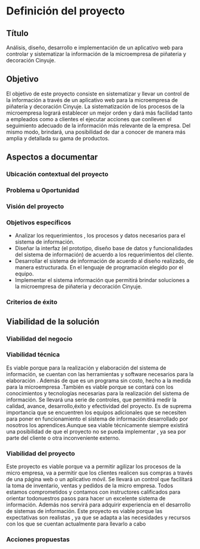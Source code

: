 # Definición del proyecto

## Título

Análisis, diseño, desarrollo e implementación de un aplicativo web para controlar y sistematizar la información de la microempresa de piñateria y decoración Cinyuje.


## Objetivo

El objetivo de este proyecto consiste en sistematizar y llevar un control de la información a través de un aplicativo web para la microempresa de piñatería y decoración Cinyuje. 
La sistematización de los procesos de la microempresa logrará establecer un mejor orden y dará más facilidad tanto a empleados como a clientes el ejecutar acciones que conlleven el seguimiento adecuado de la información más relevante de la empresa. Del mismo modo, brindará, una posibilidad de dar a conocer de manera más amplia y detallada su gama de productos.   


## Aspectos a documentar




### Ubicación contextual del proyecto






### Problema u Oportunidad






### Visión del proyecto






### Objetivos específicos


- Analizar los requerimientos , los procesos y datos necesarios para el sistema de información.
- Diseñar la interfaz (el prototipo, diseño base de datos y funcionalidades del sistema de información) de acuerdo a los requerimientos del cliente.
- Desarrollar el sistema de información de acuerdo al diseño realizado, de manera estructurada. En el lenguaje de programación elegido por el equipo. 
- Implementar el sistema información que permitirá brindar soluciones a la microempresa de piñateria y decoración Cinyuje. 

### Criterios de éxito



## Viabilidad de la solución

### Viabilidad del negocio



### Viabilidad técnica

Es viable porque para la realización y elaboración del sistema de
información, se cuentan con las herramientas y software necesarios para la
elaboración . Además de que es un programa sin costo, hecho a la medida
para la microempresa .También es viable porque se contará con los
conocimientos y tecnologías necesarias para la realización del sistema de
información. Se llevará una serie de controles, que permitirá medir la
calidad, avance, desarrollo,éxito y efectividad del proyecto. Es de suprema
importancia que se encuentren los equipos adicionales que se necesiten para
poner en funcionamiento el sistema de información desarrollado por
nosotros los aprendices.Aunque sea viable técnicamente siempre existirá una
posibilidad de que el proyecto no se pueda implementar , ya sea por parte del
cliente o otra inconveniente externo.


### Viabilidad del proyecto

Este proyecto es viable porque va a permitir agilizar los procesos de la micro
empresa, va a permitir que los clientes realicen sus compras a través de una
página web o un aplicativo móvil. Se llevará un control que facilitará la toma
de inventario, ventas y pedidos de la micro empresa. Todos estamos
comprometidos y contamos con instructores calificados para orientar todonuestros pasos para hacer un excelente sistema de información. Además nos
servirá para adquirir experiencia en el desarrollo de sistemas de información.
Este proyecto es viable porque las expectativas son realistas , ya que se adapta
a las necesidades y recursos con los que se cuentan actualmente para llevarlo a
cabo


### Acciones propuestas